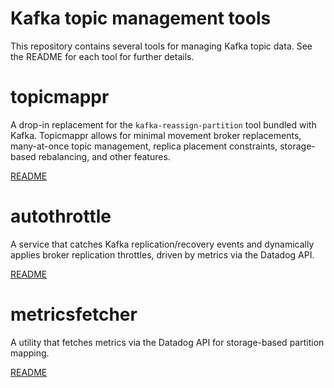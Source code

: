 # Kafka topic management tools

This repository contains several tools for managing Kafka topic data. See the README for each tool for further details.

# topicmappr
A drop-in replacement for the `kafka-reassign-partition` tool bundled with Kafka. Topicmappr allows for minimal movement broker replacements, many-at-once topic management, replica placement constraints, storage-based rebalancing, and other features.

[README](cmd/topicmappr)

# autothrottle
A service that catches Kafka replication/recovery events and dynamically applies broker replication throttles, driven by metrics via the Datadog API.

[README](cmd/autothrottle)

# metricsfetcher
A utility that fetches metrics via the Datadog API for storage-based partition mapping.

[README](cmd/metricsfetcher)
